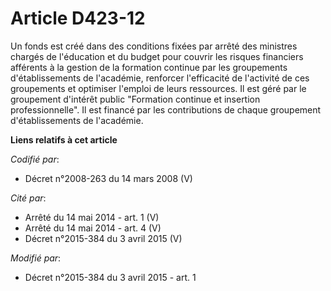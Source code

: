 # Article D423-12

Un fonds est créé dans des conditions fixées par arrêté des ministres chargés de l'éducation et du budget pour couvrir les
risques financiers afférents à la gestion de la formation continue par les groupements d'établissements de l'académie,
renforcer l'efficacité de l'activité de ces groupements et optimiser l'emploi de leurs ressources. Il est géré par le
groupement d'intérêt public "Formation continue et insertion professionnelle". Il est financé par les contributions de chaque
groupement d'établissements de l'académie.

**Liens relatifs à cet article**

_Codifié par_:

  - Décret n°2008-263 du 14 mars 2008 (V)

_Cité par_:

  - Arrêté du 14 mai 2014 - art. 1 (V)
  - Arrêté du 14 mai 2014 - art. 4 (V)
  - Décret n°2015-384 du 3 avril 2015 (V)

_Modifié par_:

  - Décret n°2015-384 du 3 avril 2015 - art. 1
